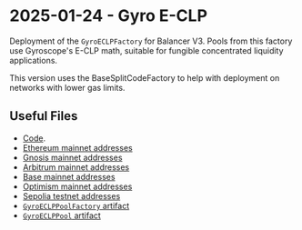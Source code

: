 # 2025-01-24 - Gyro E-CLP

Deployment of the `GyroECLPFactory` for Balancer V3.
Pools from this factory use Gyroscope's E-CLP math, suitable for fungible concentrated liquidity applications.

This version uses the BaseSplitCodeFactory to help with deployment on networks with lower gas limits.

## Useful Files

- [Code](https://github.com/balancer/balancer-v3-monorepo/commit/e1ae7f091244ae20e5c1add3e7f89b6d33f48d23).
- [Ethereum mainnet addresses](./output/mainnet.json)
- [Gnosis mainnet addresses](./output/gnosis.json)
- [Arbitrum mainnet addresses](./output/arbitrum.json)
- [Base mainnet addresses](./output/base.json)
- [Optimism mainnet addresses](./output/optimism.json)
- [Sepolia testnet addresses](./output/sepolia.json)
- [`GyroECLPPoolFactory` artifact](./artifact/GyroECLPPoolFactory.json)
- [`GyroECLPPool` artifact](./artifact/GyroECLPPool.json)
